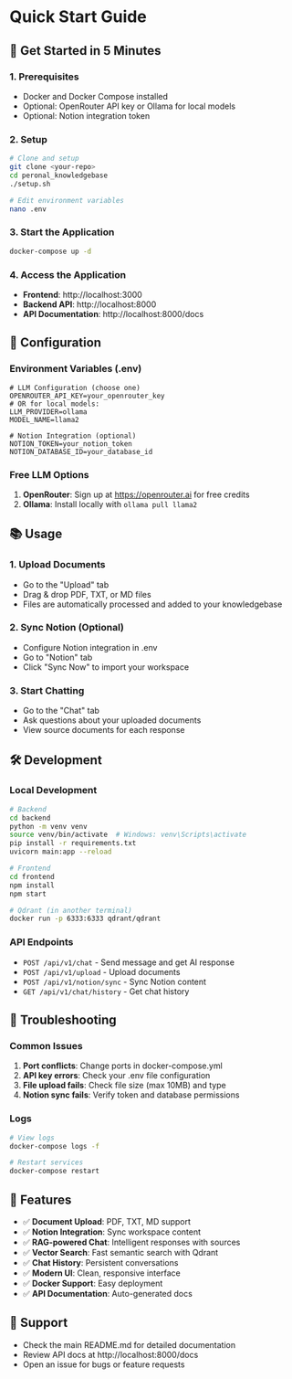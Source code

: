 # Quick Start Guide

## 🚀 Get Started in 5 Minutes

### 1. Prerequisites

- Docker and Docker Compose installed
- Optional: OpenRouter API key or Ollama for local models
- Optional: Notion integration token

### 2. Setup

```bash
# Clone and setup
git clone <your-repo>
cd peronal_knowledgebase
./setup.sh

# Edit environment variables
nano .env
```

### 3. Start the Application

```bash
docker-compose up -d
```

### 4. Access the Application

- **Frontend**: http://localhost:3000
- **Backend API**: http://localhost:8000
- **API Documentation**: http://localhost:8000/docs

## 🔧 Configuration

### Environment Variables (.env)

```env
# LLM Configuration (choose one)
OPENROUTER_API_KEY=your_openrouter_key
# OR for local models:
LLM_PROVIDER=ollama
MODEL_NAME=llama2

# Notion Integration (optional)
NOTION_TOKEN=your_notion_token
NOTION_DATABASE_ID=your_database_id
```

### Free LLM Options

1. **OpenRouter**: Sign up at https://openrouter.ai for free credits
2. **Ollama**: Install locally with `ollama pull llama2`

## 📚 Usage

### 1. Upload Documents

- Go to the "Upload" tab
- Drag & drop PDF, TXT, or MD files
- Files are automatically processed and added to your knowledgebase

### 2. Sync Notion (Optional)

- Configure Notion integration in .env
- Go to "Notion" tab
- Click "Sync Now" to import your workspace

### 3. Start Chatting

- Go to the "Chat" tab
- Ask questions about your uploaded documents
- View source documents for each response

## 🛠️ Development

### Local Development

```bash
# Backend
cd backend
python -m venv venv
source venv/bin/activate  # Windows: venv\Scripts\activate
pip install -r requirements.txt
uvicorn main:app --reload

# Frontend
cd frontend
npm install
npm start

# Qdrant (in another terminal)
docker run -p 6333:6333 qdrant/qdrant
```

### API Endpoints

- `POST /api/v1/chat` - Send message and get AI response
- `POST /api/v1/upload` - Upload documents
- `POST /api/v1/notion/sync` - Sync Notion content
- `GET /api/v1/chat/history` - Get chat history

## 🐛 Troubleshooting

### Common Issues

1. **Port conflicts**: Change ports in docker-compose.yml
2. **API key errors**: Check your .env file configuration
3. **File upload fails**: Check file size (max 10MB) and type
4. **Notion sync fails**: Verify token and database permissions

### Logs

```bash
# View logs
docker-compose logs -f

# Restart services
docker-compose restart
```

## 📖 Features

- ✅ **Document Upload**: PDF, TXT, MD support
- ✅ **Notion Integration**: Sync workspace content
- ✅ **RAG-powered Chat**: Intelligent responses with sources
- ✅ **Vector Search**: Fast semantic search with Qdrant
- ✅ **Chat History**: Persistent conversations
- ✅ **Modern UI**: Clean, responsive interface
- ✅ **Docker Support**: Easy deployment
- ✅ **API Documentation**: Auto-generated docs

## 🤝 Support

- Check the main README.md for detailed documentation
- Review API docs at http://localhost:8000/docs
- Open an issue for bugs or feature requests
